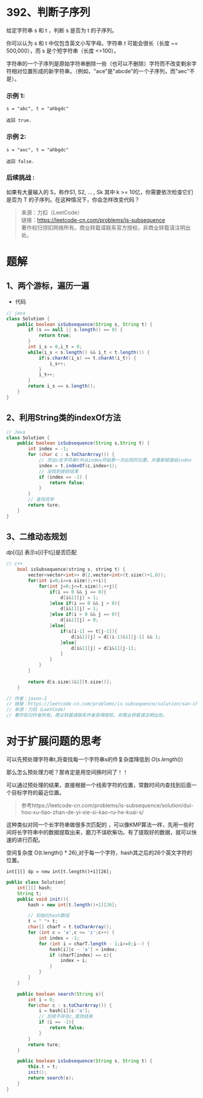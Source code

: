 # 392、判断子序列
给定字符串 s 和 t ，判断 s 是否为 t 的子序列。

你可以认为 s 和 t 中仅包含英文小写字母。字符串 t 可能会很长（长度 ~= 500,000），而 s 是个短字符串（长度 <=100）。

字符串的一个子序列是原始字符串删除一些（也可以不删除）字符而不改变剩余字符相对位置形成的新字符串。（例如，"ace"是"abcde"的一个子序列，而"aec"不是）。
### 示例 1:
```
s = "abc", t = "ahbgdc"

返回 true.
```
### 示例 2:
```
s = "axc", t = "ahbgdc"

返回 false.
```
### 后续挑战 :

如果有大量输入的 S，称作S1, S2, ... , Sk 其中 k >= 10亿，你需要依次检查它们是否为 T 的子序列。在这种情况下，你会怎样改变代码？

> 来源：力扣（LeetCode）  
> 链接：https://leetcode-cn.com/problems/is-subsequence   
> 著作权归领扣网络所有。商业转载请联系官方授权，非商业转载请注明出处。

# 题解
## 1、两个游标，遍历一遍

- 代码
```java
// java
class Solution {
    public boolean isSubsequence(String s, String t) {
        if (s == null || s.length() == 0) {
            return true;
        }
        int i_s = 0,i_t = 0;
        while(i_s < s.length() && i_t < t.length()) {
            if(s.charAt(i_s) == t.charAt(i_t)) {
                i_s++;
            }
            i_t++;
        }
        return i_s == s.length();
    }
}
```
## 2、利用String类的indexOf方法
```Java
// Java
class Solution {
    public boolean isSubsequence(String s,String t) {
        int index = -1;
        for (char c : s.toCharArray()) {
            // 求出c在字符串t中从index开始第一次出现的位置，并重新赋值给index
            index = t.indexOf(c,index+1);
            // 没找到提前结束
            if (index == -1) {
                return false;
            }
        }
        // 查找完毕
        return ture;
    }
}
```

## 3、二维动态规划
$dp[i][j]$ 表示s[i]于t[j]是否匹配

```c++
// c++
    bool isSubsequence(string s, string t) {
        vector<vector<int>> d(2,vector<int>(t.size()+1,0));
        for(int i=0;i<=s.size();++i){
            for(int j=0;j<=t.size();++j){
                if(i == 0 && j == 0){
                    d[i&1][j] = 1;
                }else if(i == 0 && j > 0){
                    d[i&1][j] = 1;
                }else if(i > 0 && j == 0){
                    d[i&1][j] = 0;
                }else{
                    if(s[i-1] == t[j-1]){
                        d[i&1][j] = d[(i-1)&1][j-1] && 1;
                    }else{
                        d[i&1][j] = d[i&1][j-1];
                    }
                }
            }
        }
        
        return d[s.size()&1][t.size()];
    }

// 作者：jason-2
// 链接：https://leetcode-cn.com/problems/is-subsequence/solution/san-chong-jie-fa-by-jason-2-11/
// 来源：力扣（LeetCode）
// 著作权归作者所有。商业转载请联系作者获得授权，非商业转载请注明出处。
```

# 对于扩展问题的思考

可以先预处理字符串t,将查找每一个字符串s的件复杂度降低到 $O(s.length())$

那么怎么预处理力呢？那肯定是用空间换时间了！！

可以通过预处理的结果，直接根据一个线索字符的位置，常数时间内查找到后面一个目标字符的最近位置。
> 参考https://leetcode-cn.com/problems/is-subsequence/solution/dui-hou-xu-tiao-zhan-de-yi-xie-si-kao-ru-he-kuai-s/

这种类似对同一个长字符串做很多次匹配的 ，可以像KMP算法一样，先用一些时间将长字符串中的数据提取出来，磨刀不误砍柴功。有了提取好的数据，就可以快速的进行匹配。

空间复杂度 O(t.length() * 26),对于每一个字符，hash其之后的26个英文字符的位置。

`int[][] dp = new int[t.length()+1][26];`

```Java
public class Solution{
    int[][] hash;
    String t;
    public void init(){
        hash = new int[t.length()+1][26];

        // 初始化hash数组
        t = " "+ t;
        char[] charT = t.toCharArray();
        for (int c = 'a',c <= 'z';c++) {
            int index = -1;
            for (int i = charT.length - 1;i>=0;i--) {
                hash[i][c - 'a'] = index;
                if (charT[index] == c){
                    index = i;
                }
            }
        }
    }

    public boolean search(String s){
        int i = 0;
        for(char c : s.toCharArray()) {
            i = hash[i][c-'a'];
            // 后续不存在c,查找结束
            if (i == -1){
                return false;
            }
        }
        return ture;
    }

    public boolean isSubsequence(String s, String t) {
        this.t = t;
        init();
        return search(s);
    }
}


```

